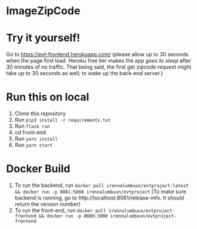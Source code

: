 # ImageZipCode

# Try it yourself!
Go to https://evt-frontend.herokuapp.com/ 
(please allow up to 30 seconds when the page first load. Heroku free tier makes the app *goes to sleep* after 30 minutes of no traffic.
That being said, the first get zipcode request might take up to 30 seconds as well; to *wake up* the back-end server.)

# Run this on local
1. Clone this repository
2. Run `pip3 install -r requirements.txt`
3. Run `flask run`
4. cd front-end
5. Run `yarn install`
6. Run `yarn start`

# Docker Build
1. To run the backend, run `docker pull irennalumbuun/evtproject:latest && docker run -p 8081:5000 irennalumbuun/evtproject`
(To make sure backend is running, go to http://localhost:8081/release-info. It should return the version number)
2. To run the front-end, run `docker pull irennalumbuun/evtproject-frontend && docker run -p 8080:3000 irennalumbuun/evtproject-frontend`
